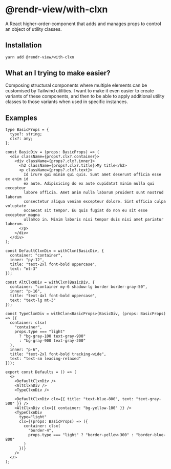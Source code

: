 # @rendr-view/with-clxn

A React higher-order-component that adds and manages props to control an object of utility classes.

## Installation

```sh
yarn add @rendr-view/with-clxn
```

## What an I trying to make easier?

Composing structural components where multiple elements can be customised by Tailwind utilities. I want to make it even easier to create variants of these components, and then to be able to apply additional utility classes to those variants when used in specific instances.

## Examples

```tsx
type BasicProps = {
  type?: string;
  clx?: any;
};

const BasicDiv = (props: BasicProps) => (
  <div className={props?.clx?.container}>
    <div className={props?.clx?.inner}>
      <h2 className={props?.clx?.title}>My title</h2>
      <p className={props?.clx?.text}>
        Id irure qui minim qui quis. Sunt amet deserunt officia esse ex enim id
        ex aute. Adipisicing do ex aute cupidatat minim nulla qui excepteur
        labore officia. Amet anim nulla laborum proident sunt nostrud laborum
        consectetur aliqua veniam excepteur dolore. Sint officia culpa voluptate
        occaecat sit tempor. Eu quis fugiat do non eu sit esse excepteur magna
        ullamco in. Minim laboris nisi tempor duis nisi amet pariatur laborum.
      </p>
    </div>
  </div>
);

const DefaultClxnDiv = withClxn(BasicDiv, {
  container: "container",
  inner: "py-12",
  title: "text-2xl font-bold uppercase",
  text: "mt-3"
});

const AltClxnDiv = withClxn(BasicDiv, {
  container: "container my-6 shadow-lg border border-gray-50",
  inner: "p-16",
  title: "text-4xl font-bold uppercase",
  text: "text-lg mt-3"
});

const TypeClxnDiv = withClxn<BasicProps>(BasicDiv, (props: BasicProps) => ({
  container: clsx(
    "container",
    props.type === "light"
      ? "bg-gray-100 text-gray-900"
      : "bg-gray-900 text-gray-200"
  ),
  inner: "p-6",
  title: "text-2xl font-bold tracking-wide",
  text: "text-sm leading-relaxed"
}));

export const Defaults = () => (
  <>
    <DefaultClxnDiv />
    <AltClxnDiv />
    <TypeClxnDiv />

    <DefaultClxnDiv clx={{ title: "text-blue-800", text: "text-gray-500" }} />
    <AltClxnDiv clx={{ container: "bg-yellow-100" }} />
    <TypeClxnDiv
      type="light"
      clx={(props: BasicProps) => ({
        container: clsx(
          "border-4",
          props.type === "light" ? "border-yellow-300" : "border-blue-800"
        )
      })}
    />
  </>
);
```
